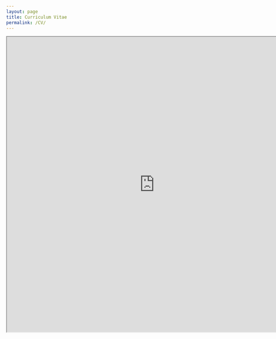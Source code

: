 ```yaml
---
layout: page
title: Curriculum Vitae
permalink: /CV/
---
```

<iframe src="https://docs.google.com/document/d/1oJMn4ofdrmdqZ9VmUqFixUK5JBwnddpLLfrfDKiAAD0/pub?embedded=true" width="800" height="800"></iframe>
